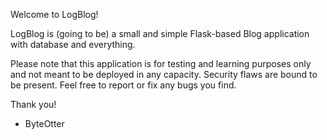 Welcome to LogBlog!

LogBlog is (going to be) a small and simple Flask-based Blog application with database and everything.

Please note that this application is for testing and learning purposes only and not meant to be deployed in any capacity. Security flaws are bound to be present. Feel free to report or fix any bugs you find.

Thank you!

- ByteOtter
